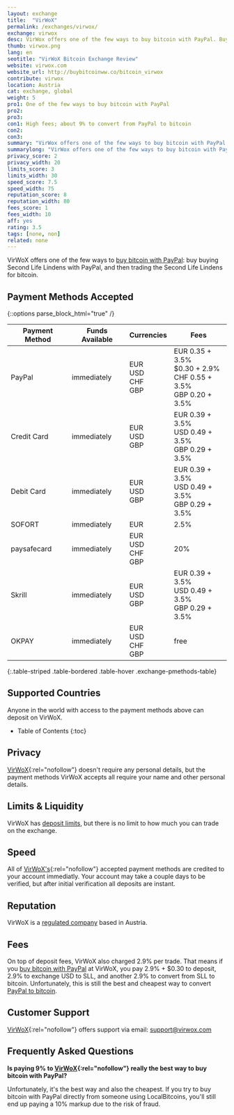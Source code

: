 ```yaml
---
layout: exchange
title:  "VirWoX"
permalink: /exchanges/virwox/
exchange: virwox
desc: VirWox offers one of the few ways to buy bitcoin with PayPal. Buy Second Life Lindens with PayPal, and then trade the SLL for bitcoin.
thumb: virwox.png
lang: en
seotitle: "VirWoX Bitcoin Exchange Review"
website: virwox.com
website_url: http://buybitcoinww.co/bitcoin_virwox
contribute: virwox
location: Austria
cat: exchange, global
weight: 5
pro1: One of the few ways to buy bitcoin with PayPal
pro2: 
pro3: 
con1: High fees; about 9% to convert from PayPal to bitcoin
con2: 
con3:
summary: "VirWox offers one of the few ways to buy bitcoin with PayPal: buy buying Second Life Lindens with PayPal, and then trading the Second Life Lindens for bitcoin."
summarylong: "VirWox offers one of the few ways to buy bitcoin with PayPal: buy buying Second Life Lindens with PayPal, and then trading the Second Life Lindens for bitcoin."
privacy_score: 2
privacy_width: 20
limits_score: 3
limits_width: 30
speed_score: 7.5
speed_width: 75
reputation_score: 8
reputation_width: 80
fees_score: 1
fees_width: 10
aff: yes
rating: 3.5
tags: [none, non]
related: none
---
```

VirWoX offers one of the few ways to [buy bitcoin with PayPal](/en/buy-bitcoin-paypal/): buy buying Second Life Lindens with PayPal, and then trading the Second Life Lindens for bitcoin.  

## Payment Methods Accepted

{::options parse_block_html="true" /}
<div class="table-responsive">

| Payment Method | Funds Available | Currencies      | Fees                                                          |
|----------------|-----------------|-----------------|---------------------------------------------------------------|
| PayPal         | immediately     | EUR <br> USD <br> CHF <br> GBP | EUR 0.35 + 3.5% <br>  $0.30 + 2.9% <br> CHF 0.55 + 3.5% <br> GBP 0.20 + 3.5% |
| Credit Card    | immediately     | EUR <br> USD <br> GBP     | EUR 0.39 + 3.5% <br> USD 0.49 + 3.5% <br> GBP 0.29 + 3.5%               |
| Debit Card     | immediately     | EUR <br> USD <br> GBP     | EUR 0.39 + 3.5% <br> USD 0.49 + 3.5% <br> GBP 0.29 + 3.5%               |
| SOFORT         | immediately     | EUR             | 2.5%                                                          |
| paysafecard    | immediately     | EUR <br> USD <br> CHF <br> GBP | 20%                                                           |
| Skrill         | immediately     | EUR <br> USD <br> GBP     | EUR 0.39 + 3.5% <br> USD 0.49 + 3.5% <br> GBP 0.29 + 3.5%               |
| OKPAY          | immediately     | EUR <br> USD <br> CHF <br> GBP | free                                                          |
{:.table-striped .table-bordered .table-hover .exchange-pmethods-table}

</div>

## Supported Countries
Anyone in the world with access to the payment methods above can deposit on VirWoX. 

* Table of Contents
{:toc}

## Privacy
[VirWoX](http://buybitcoinww.co/bitcoin_virwox){:rel="nofollow"} doesn't require any personal details, but the payment methods VirWoX accepts all require your name and other personal details.


## Limits & Liquidity
VirWoX has [deposit limits](https://www.virwox.com/deposit.php), but there is no limit to how much you can trade on the exchange. 

## Speed
All of [VirWoX's](http://buybitcoinww.co/bitcoin_virwox){:rel="nofollow"} accepted payment methods are credited to your account immediatly. Your account may take a couple days to be verified, but after initial verification all deposits are instant. 

## Reputation
VirWoX is a [regulated company](https://www.virwox.com/contact.php) based in Austria.

## Fees
On top of deposit fees, VirWoX also charged 2.9% per trade. That means if you [buy bitcoin with PayPal](/en/buy-bitcoin-paypal/) at VirWoX, you pay 2.9% + $0.30 to deposit, 2.9% to exchange USD to SLL, and another 2.9% to convert from SLL to bitcoin. Unfortunately, this is still the best and cheapest way to convert [PayPal to bitcoin](/kb/paypal-to-bitcoin/). 

## Customer Support
[VirWoX](http://buybitcoinww.co/bitcoin_virwox){:rel="nofollow"} offers support via email: support@virwox.com

## Frequently Asked Questions
**Is paying 9% to [VirWoX](http://buybitcoinww.co/bitcoin_virwox){:rel="nofollow"} really the best way to buy bitcoin with PayPal?**

Unfortunately, it's the best way and also the cheapest. If you try to buy bitcoin with PayPal directly from someone using LocalBitcoins, you'll still end up paying a 10% markup due to the risk of fraud. 